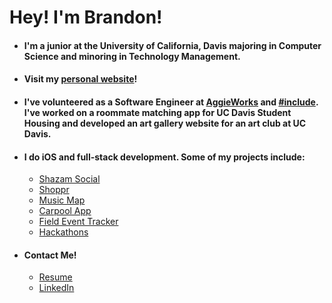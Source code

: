 # Hey! I'm Brandon!

- #### I'm a junior at the University of California, Davis majoring in Computer Science and minoring in Technology Management. 

- #### Visit my [personal website](https://portfolio-brandonw504.vercel.app)!

- #### I've volunteered as a Software Engineer at [AggieWorks](https://aggieworks.org) and [#include](http://includedavis.com/). I've worked on a roommate matching app for UC Davis Student Housing and developed an art gallery website for an art club at UC Davis.

- #### I do iOS and full-stack development. Some of my projects include:
  - [Shazam Social](https://github.com/brandonw504/shazam-social)
  - [Shoppr](https://github.com/brandonw504/shoppr)
  - [Music Map](https://github.com/Austin2Shih/Music-Map)
  - [Carpool App](https://github.com/brandonw504/carpool-app)
  - [Field Event Tracker](https://github.com/brandonw504/field-event-tracker)
  - [Hackathons](https://devpost.com/brandonw504)

- #### Contact Me!
  - [Resume](https://portfolio-brandonw504.vercel.app/resume.pdf)
  - [LinkedIn](https://www.linkedin.com/in/brandonw504)
